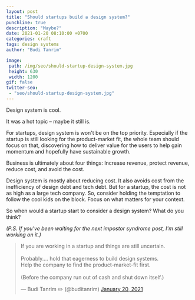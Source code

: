```yaml
---
layout: post
title: "Should startups build a design system?"
punchline: true
description: "Maybe?"
date: 2021-01-20 08:10:00 +0700
categories: craft
tags: design systems
author: "Budi Tanrim"

image:
 path: /img/seo/should-startup-design-system.jpg
 height: 630
 width: 1200
gif: false
twitter-seo: 
 - "seo/should-startup-design-system.jpg"
---
```


Design system is cool.

It was a hot topic – maybe it still is.

For startups, design system is won't be on the top priority. Especially if the startup is still looking for the product-market fit, the whole team should focus on that, discovering how to deliver value for the users to help gain momentum and hopefully have sustainable growth.

Business is ultimately about four things: Increase revenue, protect revenue, reduce cost, and avoid the cost.

Design system is mostly about reducing cost. It also avoids cost from the inefficiency of design debt and tech debt. But for a startup, the cost is not as high as a large tech company. So, consider holding the temptation to follow the cool kids on the block. Focus on what matters for your context.

So when would a startup start to consider a design system? What do you think?

*(P.S. If you've been waiting for the next impostor syndrome post, I'm still working on it.)*

<blockquote class="twitter-tweet"><p lang="en" dir="ltr">If you are working in a startup and things are still uncertain.<br><br>Probably.... hold that eagerness to build design systems.<br>Help the company to find the product-market-fit first.<br><br>(Before the company run out of cash and shut down itself.)</p>&mdash; Budi Tanrim ✏️ (@buditanrim) <a href="https://twitter.com/buditanrim/status/1351732402368913408?ref_src=twsrc%5Etfw">January 20, 2021</a></blockquote> <script async src="https://platform.twitter.com/widgets.js" charset="utf-8"></script>


